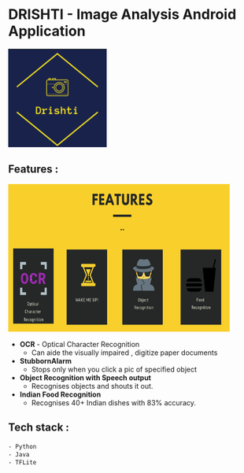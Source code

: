 # DRISHTI - Image Analysis Android Application

<img alt="Drishti icon" src="images/drishti_icon.png" width="200px" height="200px" />

## Features : 
<img alt="Drishti features" src="images/drishti_features.png" width="450px" height="300px" />

- **OCR** - Optical Character Recognition
	- Can aide the visually impaired , digitize paper documents
- **StubbornAlarm**
	- Stops only when you click a pic of specified object
- **Object Recognition with Speech output**
	- Recognises objects and shouts it out.
- **Indian Food Recognition**
	- Recognises 40+ Indian dishes with 83% accuracy.

## Tech stack : 
	- Python 
	- Java
	- TFLite


